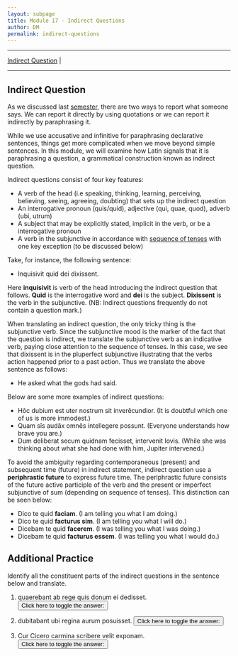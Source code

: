```yaml
---
layout: subpage
title: Module 17 - Indirect Questions
author: DM
permalink: indirect-questions
---
```


***

[Indirect Question](#indirect-question) \|

***

## Indirect Question

As we discussed last [semester](https://libatique.info/LATN101-F19/notes/6-indirect-statement/), there are two ways to report what someone says. We can report it directly by using quotations or we can report it indirectly by paraphrasing it.

While we use accusative and infinitive for paraphrasing declarative sentences, things get more complicated when we move beyond simple sentences. In this module, we will examine how Latin signals that it is paraphrasing a question, a grammatical construction known as indirect question.

Indirect questions consist of four key features:

- A verb of the head (i.e speaking, thinking, learning, perceiving, believing, seeing, agreeing, doubting) that sets up the indirect question
- An interrogative pronoun (quis/quid), adjective (qui, quae, quod), adverb (ubi, utrum)
- A subject that may be explicitly stated, implicit in the verb, or be a interrogative pronoun
- A verb in the subjunctive in accordance with [sequence of tenses](https://libatique.info/LATN101-F19/notes/7-temporal-clauses/) with one key exception (to be discussed below)

Take, for instance, the following sentence:

- Inquisivit quid dei dixissent.

Here **inquisivit** is verb of the head introducing the indirect question that follows. **Quid** is the interrogative word and **dei** is the subject. **Dixissent** is the verb in the subjunctive. (NB: Indirect questions frequently do not contain a question mark.)

When translating an indirect question, the only tricky thing is the subjunctive verb. Since the subjunctive mood is the marker of the fact that the question is indirect, we translate the subjunctive verb as an indicative verb, paying close attention to the sequence of tenses. In this case, we see that dixissent is in the pluperfect subjunctive illustrating that the verbs action happened prior to a past action. Thus we translate the above sentence as follows:

- He asked what the gods had said.

Below are some more examples of indirect questions:

- Hōc dubium est uter nostrum sit inverēcundior. (It is doubtful which one of us is more immodest.)
- Quam sīs audāx omnēs intellegere possunt. (Everyone understands how brave you are.)
- Dum deliberat secum quidnam fecisset, intervenit Iovis. (While she was thinking about what she had done with him, Jupiter intervened.)

To avoid the ambiguity regarding contemporaneous (present) and subsequent time (future) in indirect statement, indirect question use a **periphrastic future** to express future time. The periphrastic future consists of the future active participle of the verb and the present or imperfect subjunctive of sum (depending on sequence of tenses). This distinction can be seen below:

- Dico te quid **faciam**. (I am telling you what I am doing.)
- Dico te quid **facturus sim**. (I am telling you what I will do.)
- Dicebam te quid **facerem**. (I was telling you what I was doing.)
- Dicebam te quid **facturus essem**. (I was telling you what I would do.)

## Additional Practice

Identify all the constituent parts of the indirect questions in the sentence below and translate.

1. quaerebant ab rege quis donum ei dedisset.
<button onclick="toggleDisplay('prac1')">Click here to toggle the answer:</button> <span style="display: none;" id="prac1">"quaerebant = verb of the head, quis = interrogative (and subject), dedisset = subjunctive verb; They were asking the king who had given the gift to him."</span>

2. dubitabant ubi regina aurum posuisset.
<button onclick="toggleDisplay('prac2')">Click here to toggle the answer:</button> <span style="display: none;" id="prac2">"dubitabant = verb of the head, ubi = interrogative, regina = subject, posuisset = subjunctive verb; They were unsure when the queen had put the gold."</span>

3. Cur Cicero carmina scribere velit exponam.
<button onclick="toggleDisplay('prac3')">Click here to toggle the answer:</button> <span style="display: none;" id="prac3">"exponam = verb of the head, cur = interrogative, Cicero = subject, velit = subjunctive verb; I will explain why Cicero wants to write poetry."</span>

